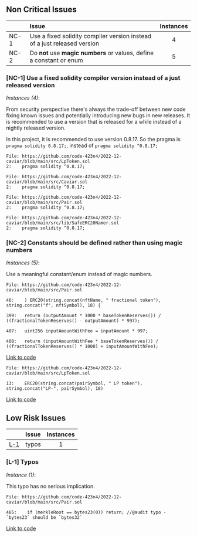 
## Non Critical Issues

|               | Issue                                                                    | Instances |
| ------------- |:------------------------------------------------------------------------ |:---------:|
| NC-1 | Use a fixed solidity compiler version instead of a just released version |     4     |
| NC-2          | Do **not** use **magic numbers** or values, define a constant or enum    | 5          |

### [NC-1] Use a fixed solidity compiler version instead of a just released version

*Instances (4)*:

From security perspective there's always the trade-off between new code fixing known issues and potentially introducing new bugs in new releases. It is recommended to use a version that is released for a while instead of a nightly released version.

In this project, it is recommended to use version 0.8.17. So the pragma is `pragma solidity 0.8.17;`, instead of `pragma solidity ^0.8.17;`

```solidity
File: https://github.com/code-423n4/2022-12-caviar/blob/main/src/LpToken.sol
2:    pragma solidity ^0.8.17;

File: https://github.com/code-423n4/2022-12-caviar/blob/main/src/Caviar.sol
2:    pragma solidity ^0.8.17;

File: https://github.com/code-423n4/2022-12-caviar/blob/main/src/Pair.sol
2:    pragma solidity ^0.8.17;

File: https://github.com/code-423n4/2022-12-caviar/blob/main/src/lib/SafeERC20Namer.sol
2:    pragma solidity ^0.8.17;
```


### [NC-2] Constants should be defined rather than using magic numbers

*Instances (5)*:

Use a meaningful constant/enum instead of magic numbers.

```solidity
File: https://github.com/code-423n4/2022-12-caviar/blob/main/src/Pair.sol

46:    ) ERC20(string.concat(nftName, " fractional token"), string.concat("f", nftSymbol), 18) {

399:   return (outputAmount * 1000 * baseTokenReserves()) / ((fractionalTokenReserves() - outputAmount) * 997);

407:   uint256 inputAmountWithFee = inputAmount * 997;

408:   return (inputAmountWithFee * baseTokenReserves()) / ((fractionalTokenReserves() * 1000) + inputAmountWithFee);

```
[Link to code](https://github.com/code-423n4/2022-12-caviar/blob/main/src/Pair.sol)

```solidity
File: https://github.com/code-423n4/2022-12-caviar/blob/main/src/LpToken.sol

13:    ERC20(string.concat(pairSymbol, " LP token"), string.concat("LP-", pairSymbol), 18)
```
[Link to code](https://github.com/code-423n4/2022-12-caviar/blob/main/src/LpToken.sol#L13)

## Low Risk Issues

|             | Issue | Instances |
| ----------- |:----- |:---------:|
| [L-1](#L-1) | typos |    1     |

### [L-1] Typos

*Instance (1)*:

This typo has no serious implication.
```solidity
File: https://github.com/code-423n4/2022-12-caviar/blob/main/src/Pair.sol

465:    if (merkleRoot == bytes23(0)) return; //@audit typo - `bytes23` should be `bytes32`
```
[Link to code](https://github.com/code-423n4/2022-12-caviar/blob/main/src/Pair.sol#L465)
